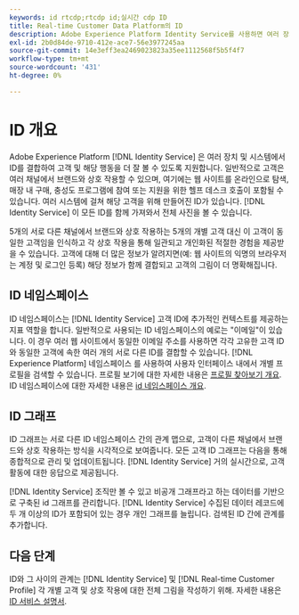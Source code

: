```yaml
---
keywords: id rtcdp;rtcdp id;실시간 cdp ID
title: Real-time Customer Data Platform의 ID
description: Adobe Experience Platform Identity Service를 사용하면 여러 장치 및 시스템에서 ID를 함께 결합함으로써 고객 및 해당 행동을 보다 잘 파악할 수 있습니다.
exl-id: 2b0d84de-9710-412e-ace7-56e3977245aa
source-git-commit: 14e3eff3ea2469023823a35ee1112568f5b5f4f7
workflow-type: tm+mt
source-wordcount: '431'
ht-degree: 0%

---
```


# ID 개요

Adobe Experience Platform [!DNL Identity Service] 은 여러 장치 및 시스템에서 ID를 결합하여 고객 및 해당 행동을 더 잘 볼 수 있도록 지원합니다. 일반적으로 고객은 여러 채널에서 브랜드와 상호 작용할 수 있으며, 여기에는 웹 사이트를 온라인으로 탐색, 매장 내 구매, 충성도 프로그램에 참여 또는 지원을 위한 헬프 데스크 호출이 포함될 수 있습니다. 여러 시스템에 걸쳐 해당 고객을 위해 만들어진 ID가 있습니다. [!DNL Identity Service] 이 모든 ID를 함께 가져와서 전체 사진을 볼 수 있습니다.

5개의 서로 다른 채널에서 브랜드와 상호 작용하는 5개의 개별 고객 대신 이 고객이 동일한 고객임을 인식하고 각 상호 작용을 통해 일관되고 개인화된 적절한 경험을 제공받을 수 있습니다. 고객에 대해 더 많은 정보가 알려지면(예: 웹 사이트의 익명의 브라우저는 계정 및 로그인 등록) 해당 정보가 함께 결합되고 고객의 그림이 더 명확해집니다.

## ID 네임스페이스

ID 네임스페이스는 [!DNL Identity Service] 고객 ID에 추가적인 컨텍스트를 제공하는 지표 역할을 합니다. 일반적으로 사용되는 ID 네임스페이스의 예로는 &quot;이메일&quot;이 있습니다. 이 경우 여러 웹 사이트에서 동일한 이메일 주소를 사용하면 각각 고유한 고객 ID와 동일한 고객에 속한 여러 개의 서로 다른 ID를 결합할 수 있습니다. [!DNL Experience Platform] 네임스페이스 를 사용하여 사용자 인터페이스 내에서 개별 프로필을 검색할 수 있습니다. 프로필 보기에 대한 자세한 내용은 [프로필 찾아보기 개요](profile-browse.md). ID 네임스페이스에 대한 자세한 내용은 [id 네임스페이스 개요](../../identity-service/namespaces.md).

## ID 그래프

ID 그래프는 서로 다른 ID 네임스페이스 간의 관계 맵으로, 고객이 다른 채널에서 브랜드와 상호 작용하는 방식을 시각적으로 보여줍니다. 모든 고객 ID 그래프는 다음을 통해 종합적으로 관리 및 업데이트됩니다. [!DNL Identity Service] 거의 실시간으로, 고객 활동에 대한 응답으로 제공됩니다.

[!DNL Identity Service] 조직만 볼 수 있고 비공개 그래프라고 하는 데이터를 기반으로 구축된 id 그래프를 관리합니다. [!DNL Identity Service] 수집된 데이터 레코드에 두 개 이상의 ID가 포함되어 있는 경우 개인 그래프를 늘립니다. 검색된 ID 간에 관계를 추가합니다.

## 다음 단계

ID와 그 사이의 관계는 [!DNL Identity Service] 및 [!DNL Real-time Customer Profile] 각 개별 고객 및 상호 작용에 대한 전체 그림을 작성하기 위해. 자세한 내용은 [ID 서비스 설명서](../../identity-service/home.md).
